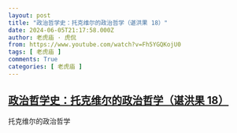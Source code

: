 ```yaml
---
layout: post
title: "政治哲学史：托克维尔的政治哲学（谌洪果 18）"
date: 2024-06-05T21:17:58.000Z
author: 老虎庙 · 虎侃
from: https://www.youtube.com/watch?v=Fh5YGQKojU0
tags: [ 老虎庙 ]
comments: True
categories: [ 老虎庙 ]
---
```

<!--1717622278000-->
[政治哲学史：托克维尔的政治哲学（谌洪果 18）](https://www.youtube.com/watch?v=Fh5YGQKojU0)
------

<div>
托克维尔的政治哲学
</div>
